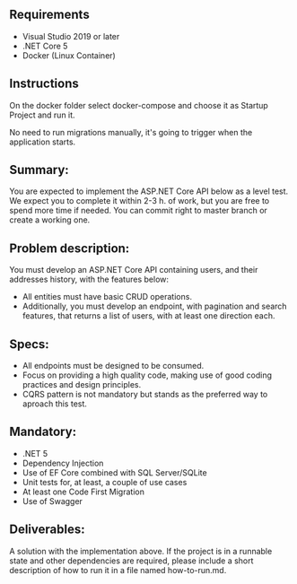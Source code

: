 
## Requirements

- Visual Studio 2019 or later
- .NET Core 5
- Docker (Linux Container)

## Instructions

On the docker folder select docker-compose and choose it as Startup Project and run it.

No need to run migrations manually, it's going to trigger when the application starts.

## Summary:
You are expected to implement the ASP.NET Core API below as a level test. We expect you to complete it within 2-3 h. of work, but you are free to spend more time if needed. You can commit right to master branch or create a working one.

## Problem description:
You must develop an ASP.NET Core API containing users, and their addresses history, with the features below:

- All entities must have basic CRUD operations.
- Additionally, you must develop an endpoint, with pagination and search features, that returns a list of users, with at least one direction each.

## Specs:
- All endpoints must be designed to be consumed.
- Focus on providing a high quality code, making use of good coding practices and design principles.
- CQRS pattern is not mandatory but stands as the preferred way to aproach this test.

## Mandatory:
- .NET 5
- Dependency Injection
- Use of EF Core combined with SQL Server/SQLite
- Unit tests for, at least, a couple of use cases
- At least one Code First Migration
- Use of Swagger

## Deliverables:
A solution with the implementation above. If the project is in a runnable state and other dependencies are required, please include a short description of how to run it in a file named how-to-run.md.
